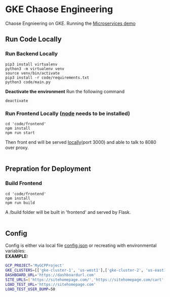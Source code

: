 # GKE Chaose Engineering
Chaose Engnieering on GKE. Running the [Microservices demo](https://github.com/GoogleCloudPlatform/microservices-demo)

## Run Code Locally
### Run Backend Locally
```
pip3 install virtualenv
python3 -m virtualenv venv
source venv/bin/activate
pip3 install -r code/requirements.txt
python3 code/main.py
```
**Deactivate the environment** 
Run the following command
```
deactivate
```
### Run Frontend Locally ([node](https://nodejs.org/en/) needs to be installed)
```
cd 'code/frontend'
npm install
npm run start
```
Then front end will be served [locally](http://localhost:3000)(port 3000) and able to talk to 8080 over proxy.<br /><br />

## Prepration for Deployment
### Build Frontend
```
cd 'code/frontend'
npm install
npm run build
```
A /build folder will be built in 'frontend' and served by Flask.<br /><br />

## Config
Config is either via local file [config.json](code/config.json) or recreating with environmental variables:<br />
**EXAMPLE:**
```bash
GCP_PROJECT='MyGCPProject'
GKE_CLUSTERS=[['gke-cluster-1', 'us-west1'],['gke-cluster-2', 'us-east1']]
DASHBOARD_URL='https://dashboardurl.com'
SITE_URLS=['https://sitehomepage.com/','https://sitehomepage.com/cart','https://sitehomepage.com/product/123']
LOAD_TEST_URL='https://sitehomepage.com'
LOAD_TEST_USER_BUMP=50
```
